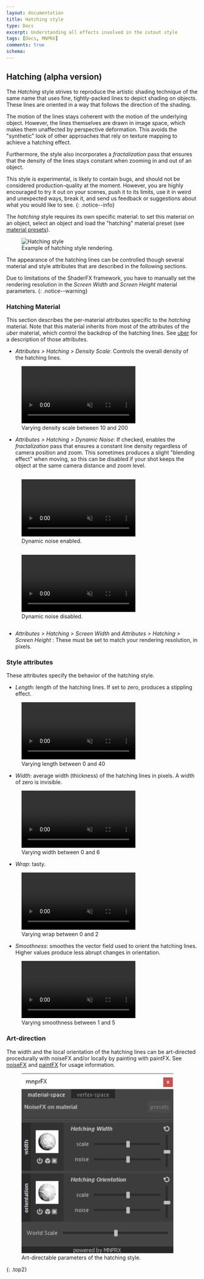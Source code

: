```yaml
---
layout: documentation
title: Hatching style
type: Docs
excerpt: Understanding all effects involved in the cutout style
tags: [Docs, MNPRX]
comments: true
schema:
---
```


## Hatching (alpha version)

The _Hatching_ style strives to reproduce the artistic shading technique of the same name that uses fine, tightly-packed lines to depict shading on objects.
These lines are oriented in a way that follows the direction of the shading.

The motion of the lines stays coherent with the motion of the underlying object.
However, the lines themselves are drawn in image space, which makes them 
unaffected by perspective deformation. This avoids the "synthetic" look of 
other approaches that rely on texture mapping to achieve a hatching effect.

Furthermore, the style also incorporates a _fractalization_ pass that ensures that the density of the lines stays constant when zooming in and out of an object.

This style is experimental, is likely to contain bugs, and should not be considered production-quality at the moment. 
However, you are highly encouraged to try it out on your scenes, push it to its limits, use it in weird and unexpected ways, break it, and send us feedback or suggestions about what you would like to see.
{: .notice--info}


The _hatching_ style requires its own specific material: to set this material on an object, select an object and load the "hatching" material preset (see [material presets](../material-presets)).

<figure class="pull-center">
	<img src="/images/MNPRX/HG/hatching.png" alt="Hatching style"  style="width: 600px">
	<figcaption>Example of hatching style rendering.</figcaption>
</figure>

The appearance of the hatching lines can be controlled though several material and style attributes that are described in the following sections.

Due to limitations of the ShaderFX framework, you have to manually set the rendering resolution in the _Screen Width_ and _Screen Height_ material parameters. 
{: .notice--warning}


### Hatching Material

This section describes the per-material attributes specific to the _hatching_ material. 
Note that this material inherits from most of the attributes of the _uber_ material, which control the backdrop of the hatching lines. See [uber](../uber) for a description of those attributes. 

- _Attributes > Hatching > Density Scale_: Controls the overall density of the hatching lines.

<figure class="pull-center">
	<video autoplay loop muted playsinline>
	  <source src="/images/MNPRX/HG/density.mp4" style="width:300px" type="video/mp4">
	</video>
	<figcaption>Varying density scale between 10 and 200</figcaption>
</figure>

- _Attributes > Hatching > Dynamic Noise_: If checked, enables the _fractalization_ pass that ensures a constant line density regardless of camera position and zoom. This sometimes produces a slight "blending effect" when moving, so this can be disabled if your shot keeps the object at the same camera distance and zoom level.

<div class="pull-center">
<figure style="display:inline-block;">
 <video autoplay loop muted playsinline style="width:300px">
   <source src="/images/MNPRX/HG/fract_on.mp4" type="video/mp4">
 </video>
 <figcaption>Dynamic noise enabled.</figcaption>
</figure>
<figure style="display:inline-block;">
 <video autoplay loop muted playsinline style="width:300px">
   <source src="/images/MNPRX/HG/fract_off.mp4" type="video/mp4">
 </video>
 <figcaption>Dynamic noise disabled.</figcaption>
</figure>
</div>

- _Attributes > Hatching > Screen Width_ and _Attributes > Hatching > Screen Height_ : These must be set to match your rendering resolution, in pixels.

### Style attributes

These attributes specify the behavior of the hatching style.

- _Length_: length of the hatching lines. If set to zero, produces a stippling effect.
<figure class="pull-center">
	<video autoplay loop muted playsinline>
	  <source src="/images/MNPRX/HG/length.mp4" type="video/mp4">
	</video>
	<figcaption>Varying length between 0 and 40</figcaption>
</figure>

- _Width_: average width (thickness) of the hatching lines in pixels. A width of zero is invisible.
<figure class="pull-center">
	<video autoplay loop muted playsinline>
	  <source src="/images/MNPRX/HG/width.mp4" type="video/mp4">
	</video>
	<figcaption>Varying width between 0 and 6</figcaption>
</figure>

- _Wrap_: tasty.
<figure class="pull-center">
	<video autoplay loop muted playsinline>
	  <source src="/images/MNPRX/HG/wrap.mp4" type="video/mp4">
	</video>
	<figcaption>Varying wrap between 0 and 2</figcaption>
</figure>

- _Smoothness_: smoothes the vector field used to orient the hatching lines. Higher values produce less abrupt changes in orientation.  
<figure class="pull-center">
	<video autoplay loop muted playsinline>
	  <source src="/images/MNPRX/HG/smoothness.mp4" type="video/mp4">
	</video>
	<figcaption>Varying smoothness between 1 and 5</figcaption>
</figure>

### Art-direction
The width and the local orientation of the hatching lines can be art-directed procedurally with noiseFX and/or locally by painting with paintFX. See [noiseFX](../noiseFX) and [paintFX](../paintFX) for usage information.
 
<figure class="pull-center">
	<img src="/images/MNPRX/HG/noiseFX.png" alt="MNPRX noiseFX window"  style="width: 400px">
	<figcaption>Art-directable parameters of the hatching style.</figcaption>
</figure>

{: .top2}

